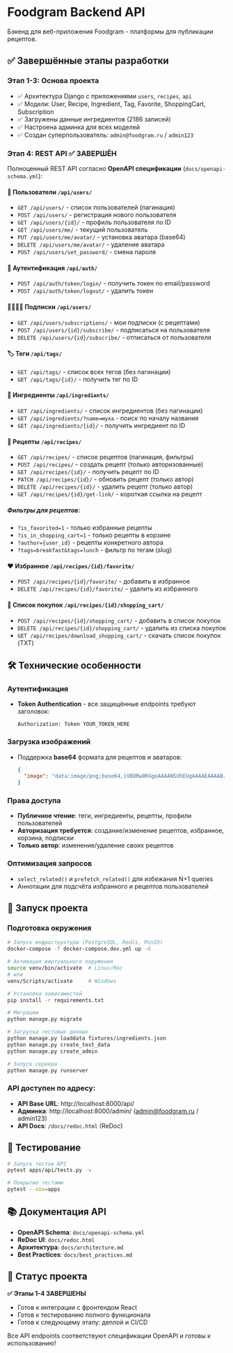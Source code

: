 # Foodgram Backend API

Бэкенд для веб-приложения Foodgram - платформы для публикации рецептов.

## ✅ Завершённые этапы разработки

### Этап 1-3: Основа проекта
- ✅ Архитектура Django с приложениями `users`, `recipes`, `api`
- ✅ Модели: User, Recipe, Ingredient, Tag, Favorite, ShoppingCart, Subscription  
- ✅ Загружены данные ингредиентов (2186 записей)
- ✅ Настроена админка для всех моделей
- ✅ Создан суперпользователь: `admin@foodgram.ru` / `admin123`

### Этап 4: REST API ✅ ЗАВЕРШЁН
Полноценный REST API согласно **OpenAPI спецификации** (`docs/openapi-schema.yml`):

#### 👥 Пользователи `/api/users/`
- `GET /api/users/` - список пользователей (пагинация)
- `POST /api/users/` - регистрация нового пользователя
- `GET /api/users/{id}/` - профиль пользователя по ID
- `GET /api/users/me/` - текущий пользователь
- `PUT /api/users/me/avatar/` - установка аватара (base64)
- `DELETE /api/users/me/avatar/` - удаление аватара
- `POST /api/users/set_password/` - смена пароля

#### 🔐 Аутентификация `/api/auth/`
- `POST /api/auth/token/login/` - получить токен по email/password
- `POST /api/auth/token/logout/` - удалить токен

#### 👨‍👩‍👧‍👦 Подписки `/api/users/`
- `GET /api/users/subscriptions/` - мои подписки (с рецептами)
- `POST /api/users/{id}/subscribe/` - подписаться на пользователя
- `DELETE /api/users/{id}/subscribe/` - отписаться от пользователя

#### 🏷️ Теги `/api/tags/`
- `GET /api/tags/` - список всех тегов (без пагинации)
- `GET /api/tags/{id}/` - получить тег по ID

#### 🥕 Ингредиенты `/api/ingredients/`
- `GET /api/ingredients/` - список ингредиентов (без пагинации)
- `GET /api/ingredients/?name=мука` - поиск по началу названия
- `GET /api/ingredients/{id}/` - получить ингредиент по ID

#### 🍳 Рецепты `/api/recipes/`
- `GET /api/recipes/` - список рецептов (пагинация, фильтры)
- `POST /api/recipes/` - создать рецепт (только авторизованные)
- `GET /api/recipes/{id}/` - получить рецепт по ID
- `PATCH /api/recipes/{id}/` - обновить рецепт (только автор)
- `DELETE /api/recipes/{id}/` - удалить рецепт (только автор)
- `GET /api/recipes/{id}/get-link/` - короткая ссылка на рецепт

##### Фильтры для рецептов:
- `?is_favorited=1` - только избранные рецепты
- `?is_in_shopping_cart=1` - только рецепты в корзине
- `?author={user_id}` - рецепты конкретного автора  
- `?tags=breakfast&tags=lunch` - фильтр по тегам (slug)

#### ❤️ Избранное `/api/recipes/{id}/favorite/`
- `POST /api/recipes/{id}/favorite/` - добавить в избранное
- `DELETE /api/recipes/{id}/favorite/` - удалить из избранного

#### 🛒 Список покупок `/api/recipes/{id}/shopping_cart/`
- `POST /api/recipes/{id}/shopping_cart/` - добавить в список покупок
- `DELETE /api/recipes/{id}/shopping_cart/` - удалить из списка покупок
- `GET /api/recipes/download_shopping_cart/` - скачать список покупок (TXT)

## 🛠 Технические особенности

### Аутентификация
- **Token Authentication** - все защищённые endpoints требуют заголовок:
  ```
  Authorization: Token YOUR_TOKEN_HERE
  ```

### Загрузка изображений
- Поддержка **base64** формата для рецептов и аватаров:
  ```json
  {
    "image": "data:image/png;base64,iVBORw0KGgoAAAANSUhEUgAAAAEAAAAB..."
  }
  ```

### Права доступа
- **Публичное чтение**: теги, ингредиенты, рецепты, профили пользователей
- **Авторизация требуется**: создание/изменение рецептов, избранное, корзина, подписки
- **Только автор**: изменение/удаление своих рецептов

### Оптимизация запросов
- `select_related()` и `prefetch_related()` для избежания N+1 queries
- Аннотации для подсчёта избранного и рецептов пользователей

## 🚀 Запуск проекта

### Подготовка окружения
```bash
# Запуск инфраструктуры (PostgreSQL, Redis, MinIO)
docker-compose -f docker-compose.dev.yml up -d

# Активация виртуального окружения
source venv/bin/activate  # Linux/Mac
# или
venv/Scripts/activate     # Windows

# Установка зависимостей
pip install -r requirements.txt

# Миграции
python manage.py migrate

# Загрузка тестовых данных
python manage.py loaddata fixtures/ingredients.json
python manage.py create_test_data
python manage.py create_admin

# Запуск сервера
python manage.py runserver
```

### API доступен по адресу:
- **API Base URL**: http://localhost:8000/api/
- **Админка**: http://localhost:8000/admin/ (admin@foodgram.ru / admin123)
- **API Docs**: `/docs/redoc.html` (ReDoc)

## 🧪 Тестирование

```bash
# Запуск тестов API
pytest apps/api/tests.py -v

# Покрытие тестами
pytest --cov=apps
```

## 📚 Документация API

- **OpenAPI Schema**: `docs/openapi-schema.yml`
- **ReDoc UI**: `docs/redoc.html`
- **Архитектура**: `docs/architecture.md`
- **Best Practices**: `docs/best_practices.md`

## 🔄 Статус проекта

**✅ Этапы 1-4 ЗАВЕРШЕНЫ**
- Готов к интеграции с фронтендом React
- Готов к тестированию полного функционала
- Готов к следующему этапу: деплой и CI/CD

Все API endpoints соответствуют спецификации OpenAPI и готовы к использованию! 
